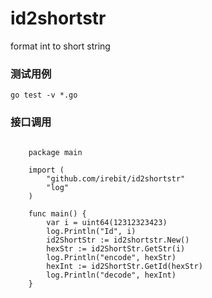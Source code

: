 # id2shortstr
format int to short string

### 测试用例
``` golang
go test -v *.go
```

### 接口调用
``` golang

	package main

	import (
		"github.com/irebit/id2shortstr"
		"log"
	)

	func main() {
		var i = uint64(12312323423)
		log.Println("Id", i)
		id2ShortStr := id2shortstr.New()
		hexStr := id2ShortStr.GetStr(i)
		log.Println("encode", hexStr)
		hexInt := id2ShortStr.GetId(hexStr)
		log.Println("decode", hexInt)
	}
```